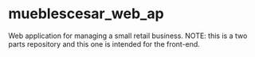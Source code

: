 # mueblescesar_web_ap
Web application for managing a small retail business. 
NOTE: this is a two parts repository and this one is intended for the front-end.
